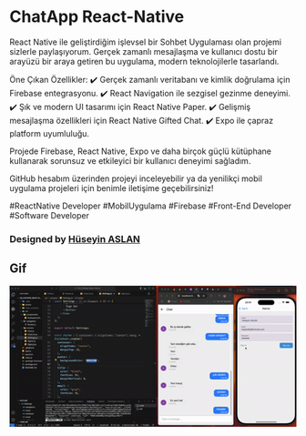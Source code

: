 
# ChatApp React-Native

React Native ile geliştirdiğim  işlevsel bir Sohbet Uygulaması olan projemi sizlerle paylaşıyorum. Gerçek zamanlı mesajlaşma ve kullanıcı dostu bir arayüzü bir araya getiren bu uygulama, modern teknolojilerle tasarlandı. 

Öne Çıkan Özellikler:
✔️ Gerçek zamanlı veritabanı ve kimlik doğrulama için Firebase entegrasyonu.
✔️ React Navigation ile sezgisel gezinme deneyimi.
✔️ Şık ve modern UI tasarımı için React Native Paper.
✔️ Gelişmiş mesajlaşma özellikleri için React Native Gifted Chat.
✔️ Expo ile çapraz platform uyumluluğu.

Projede Firebase, React Native, Expo ve daha birçok güçlü kütüphane kullanarak sorunsuz ve etkileyici bir kullanıcı deneyimi sağladım.

GitHub hesabım üzerinden projeyi inceleyebilir ya da yenilikçi mobil uygulama projeleri için benimle iletişime geçebilirsiniz! 

#ReactNative Developer #MobilUygulama #Firebase #Front-End Developer #Software Developer


###  Designed by <a href="https://www.linkedin.com/in/h%C3%BCseyin-aslan-128519203/" target="_blank">Hüseyin ASLAN</a> 

## Gif

![](./assets/gif/REC-20241203235107-ezgif.com-video-to-gif-converter.gif)
